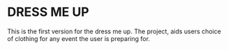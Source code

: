 # DRESS ME UP

This is the first version for the dress me up. The project, aids users
choice of clothing for any event the user is preparing for.
